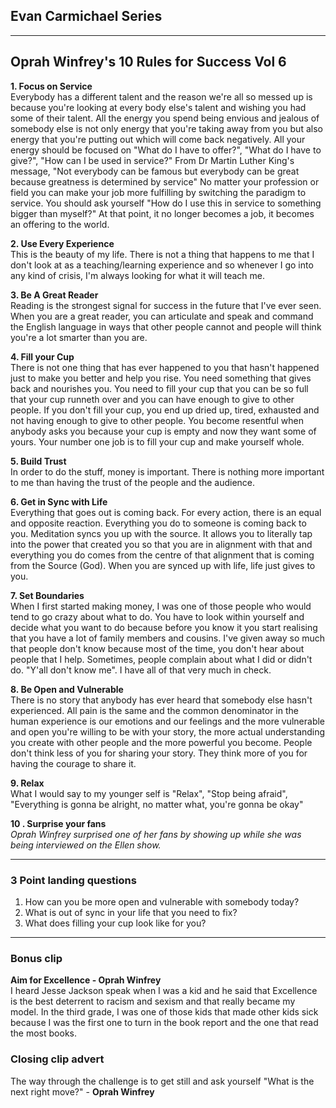 ## Evan Carmichael Series

---
## Oprah Winfrey's 10 Rules for Success Vol 6

**1. Focus on Service**  
Everybody has a different talent and the reason we're all so messed up is because you're looking at every body else's talent and wishing you had some of their talent. 
All the energy you spend being envious and jealous of somebody else is not only energy that you're taking away from you but also energy that you're putting out which will come back negatively. 
All your energy should be focused on "What do I have to offer?", "What do I have to give?", "How can I be used in service?" 
From Dr Martin Luther King's message, "Not everybody can be famous but everybody can be great because greatness is determined by service"
No matter your profession or field you can make your job more fulfilling by switching the paradigm to service. 
You should ask yourself "How do I use this in service to something bigger than myself?" At that point, it no longer becomes a job, it becomes an offering to the world.

**2. Use Every Experience**  
This is the beauty of my life. There is not a thing that happens to me that I don't look at as a teaching/learning experience and so whenever I go into any kind of crisis, I'm always looking for what it will teach me.

**3. Be A Great Reader**  
Reading is the strongest signal for success in the future that I've ever seen. When you are a great reader, you can articulate and speak and command the English language in ways that other people cannot and people will think you're a lot smarter than you are.

**4. Fill your Cup**  
There is not one thing that has ever happened to you that hasn't happened just to make you better and help you rise. You need something that gives back and nourishes you. 
You need to fill your cup that you can be so full that your cup runneth over and you can have enough to give to other people. 
If you don't fill your cup, you end up dried up, tired, exhausted and not having enough to give to other people. You become resentful when anybody asks you because your cup is empty and now they want some of yours. 
Your number one job is to fill your cup and make yourself whole.

**5. Build Trust**  
In order to do the stuff, money is important. There is nothing more important to me than having the trust of the people and the audience.

**6. Get in Sync with Life**  
Everything that goes out is coming back. For every action, there is an equal and opposite reaction. Everything you do to someone is coming back to you. 
Meditation syncs you up with the source. It allows you to literally tap into the power that created you so that you are in alignment with that and everything you do comes from the centre of that alignment that is coming from the Source (God). 
When you are synced up with life, life just gives to you.

**7. Set Boundaries**  
When I first started making money, I was one of those people who would tend to go crazy about what to do. 
You have to look within yourself and decide what you want to do because before you know it you start realising that you have a lot of family members and cousins. 
I've given away so much that people don't know because most of the time, you don't hear about people that I help. 
Sometimes, people complain about what I did or didn't do. "Y'all don't know me". I have all of that very much in check.

**8. Be Open and Vulnerable**  
There is no story that anybody has ever heard that somebody else hasn't experienced. 
All pain is the same and the common denominator in the human experience is our emotions and our feelings and the more vulnerable and open you're willing to be with your story, the more actual understanding you create with other people and the more powerful you become.
People don't think less of you for sharing your story. They think more of you for having the courage to share it.

**9. Relax**  
What I would say to my younger self is "Relax", "Stop being afraid", "Everything is gonna be alright, no matter what, you're gonna be okay"

**10 . Surprise your fans**  
*Oprah Winfrey surprised one of her fans by showing up while she was being interviewed on the Ellen show.* 

---
### 3 Point landing questions
1. How can you be more open and vulnerable with somebody today?
2. What is out of sync in your life that you need to fix?
3. What does filling your cup look like for you?
---
### Bonus clip
**Aim for Excellence - Oprah Winfrey**  
I heard Jesse Jackson speak when I was a kid and he said that Excellence is the best deterrent to racism and sexism and that really became my model. 
In the third grade, I was one of those kids that made other kids sick because I was the first one to turn in the book report and the one that read the most books.

### Closing clip advert
The way through the challenge is to get still and ask yourself "What is the next right move?" - **Oprah Winfrey**
